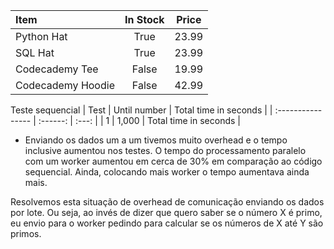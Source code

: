 | Item              | In Stock | Price |
| :---------------- | :------: | :---: |
| Python Hat        |   True   | 23.99 |
| SQL Hat           |   True   | 23.99 |
| Codecademy Tee    |  False   | 19.99 |
| Codecademy Hoodie |  False   | 42.99 |


Teste sequencial
| Test | Until number | Total time in seconds |
| :---------------- | :------: | :---: |
| 1    | 1,000        | Total time in seconds |



- Enviando os dados um a um tivemos muito overhead e o tempo inclusive aumentou nos testes.
O tempo do processamento paralelo com um worker aumentou em cerca de 30% em comparação ao código sequencial.
Ainda, colocando mais worker o tempo aumentava ainda mais.

Resolvemos esta situação de overhead de comunicação enviando os dados por lote. Ou seja, ao invés de dizer que quero saber se o número X é primo, eu envio para o worker pedindo para calcular se os números de X até Y são primos.